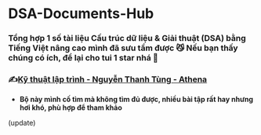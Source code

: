 # DSA-Documents-Hub
### Tổng hợp 1 số tài liệu Cấu trúc dữ liệu &amp; Giải thuật (DSA) bằng Tiếng Việt nâng cao mình đã sưu tầm được 😼 Nếu bạn thấy chúng có ích, để lại cho tui 1 star nhá 🤩

### ✍️[Kỹ thuật lập trình - Nguyễn Thanh Tùng - Athena](https://github.com/trandinhhao/DSA-Documents-Hub/tree/main/K%E1%BB%B9%20thu%E1%BA%ADt%20l%E1%BA%ADp%20tr%C3%ACnh%20-%20Nguy%E1%BB%85n%20Thanh%20T%C3%B9ng%20-%20Athena)
- **Bộ này mình cố tìm mà không tìm đủ được, nhiều bài tập rất hay nhưng hơi khó, phù hợp để tham khảo**

(update)
